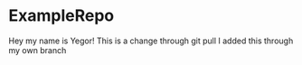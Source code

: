 # ExampleRepo
Hey my name is Yegor!
This is a change through git pull
I added this through my own branch
